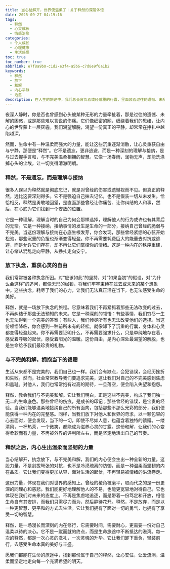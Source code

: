 ```yaml
---
title: 当心结解开，世界便温柔了：关于释然的深层体悟
date: 2025-09-27 04:19:16
tags:
  - 释然
  - 心灵成长
  - 情感治愈
categories:
  - 个人成长
  - 心理健康
  - 生活感悟
toc: true
toc_number: true
abbrlink: e7f8a9b0-c1d2-e3f4-a5b6-c7d8e9f0a1b2
keywords:
  - 释然
  - 放下
  - 和解
  - 内心平静
  - 治愈
description: 在人生的旅途中，我们总会背负着或轻或重的行囊，里面装着过往的遗憾、未解的困惑，以及那些难以言说的伤痛。当这些心结缠绕不休，内心的世界便会蒙上一层灰霾。然而，有一种力量，能让这些沉重逐渐消散，让心灵重获自由与宁静，那便是“释然”。它不是遗忘，更非逃避，而是一种深刻的理解与接纳，是与过去握手言和，与不完美温柔相拥的智慧。
---
```


夜深人静时，你是否也曾感到心头被某种无形的力量牵扯着，那是过往的遗憾、未解的困惑，或是那些难以言说的伤痛。它们像细密的网，缠绕着我们的思绪，让内心的世界蒙上一层灰霾。我们渴望解脱，渴望一份真正的平静，却常常在挣扎中越陷越深。

然而，生命中有一种温柔而强大的力量，能让这些沉重逐渐消散，让心灵重获自由与宁静，那便是“释然”。它不是遗忘，更非逃避，而是一种深刻的理解与接纳，是与过去握手言和，与不完美温柔相拥的智慧。它像一场春雨，润物无声，却能洗涤掉心头的尘埃，让一切变得清澈明朗。

### 释然，不是遗忘，而是理解与接纳

很多人误以为释然就是彻底忘记，就是对曾经的伤害或遗憾视而不见。但真正的释然，远比这要深刻得多。它不是强迫自己抹去记忆，也不是假装一切从未发生。恰恰相反，释然是勇敢地回望，是直面那些曾经让你痛苦、让你纠结的人和事，然后，在心底为它们找到一个安放的位置。

它是一种理解，理解当时的自己为何会那样选择，理解他人的行为或许也有其背后的无奈。它是一种接纳，接纳事情的发生是生命的一部分，接纳自己曾经的脆弱与不完美。当这份理解与接纳在心底生根发芽，你会发现，那些曾经紧绷的心弦开始松弛，那些沉重的负担也渐渐变得轻盈。你不再需要耗费巨大的能量去对抗或逃避，而是允许它们存在，却不再让它们掌控你的情绪。这是一种内在的秩序重建，让心绪从混乱走向平静，从挣扎走向安宁。

### 放下执念，重获心灵的自由

我们常常被各种执念所困。对“应该如此”的坚持，对“如果当初”的假设，对“为什么会这样”的追问，都像无形的枷锁，将我们牢牢束缚在过去或未来的某个想象中。这些执念，耗尽了我们的心力，让我们无法真正活在当下，也无法感受生命的美好。

释然，就是一场放下执念的旅程。它意味着我们不再紧抓着那些无法改变的过去，不再纠结于那些无法预知的未来。它是一种深刻的领悟：有些事情，我们穷尽一生也无法得到一个完美的答案；有些人，我们倾尽所有也无法改变他们的选择。当这份领悟降临，你会感到一种前所未有的轻松。就像卸下了沉重的行囊，身体和心灵都变得轻盈起来。你不再需要证明什么，不再需要强求什么，只是单纯地存在着，感受着呼吸的起伏，感受着阳光的温暖。这份自由，是内心深处最渴望的解脱，也是生命给予我们最珍贵的礼物。

### 与不完美和解，拥抱当下的馈赠

生活从来都不是完美的，我们自己也一样。我们会有缺点，会犯错误，会经历挫折和失败。然而，社会常常教导我们要追求完美，这让我们对自己的不完美感到焦虑和羞耻。对他人，我们也常常抱有过高的期待，一旦落空，便会陷入失望和抱怨。

释然，教会我们与不完美和解。它让我们明白，正是这些不完美，构成了我们独一无二的生命底色。那些曾经的伤痕，是成长的印记；那些曾经的错误，是宝贵的经验。当我们能够温柔地接纳自己的所有面向，包括那些不那么光彩的部分，我们便能获得一种内在的完整感。同样，当我们放下对他人和世界的苛求，以一颗包容的心去面对，便会发现，当下的一切，即使不尽如人意，也蕴含着独特的馈赠。一缕清风，一杯热茶，一个微笑，都能成为滋养心灵的甘露。这份和解，让我们的心变得柔软而有力量，不再被外界的评判所左右，而是坚定地活出自己的节奏。

### 释然之后，内心生出温柔而坚韧的力量

当心结解开，执念放下，与不完美和解，我们的内心便会生出一种全新的力量。这股力量，不是剑拔弩张的对抗，也不是冷漠疏离的防御，而是一种温柔而坚韧的内在品质。它让我们变得更加从容，面对生活的起伏，不再轻易被情绪的洪流卷走。

这份力量，体现在我们对世界的感知上。曾经的棱角被磨平，取而代之的是一份更深的同理心和慈悲。我们能更好地理解他人的不易，也能更宽容地对待自己。它也体现在我们对未来的态度上。不再是焦虑地追逐，而是带着一份笃定和开放，相信生命自有其安排，而我们只需尽力而为，然后静待花开。释然，不是放弃，而是以一种更智慧、更平和的方式去生活。它让我们拥有了面对一切的勇气，也拥有了享受一切的智慧。

释然，是一场漫长而深刻的内在修行，它需要时间，需要耐心，更需要一份对自己温柔以待的决心。它不是一蹴而就的终点，而是生命旅途中不断抵达的港湾。每一次的释然，都是一次心灵的洗礼，一次灵魂的升华。它让我们卸下重负，轻装前行，去感受生命本真的美好与丰盛。

愿我们都能在生命的旅途中，找到那份属于自己的释然，让心安住，让爱流淌，温柔而坚定地走向每一个充满希望的明天。